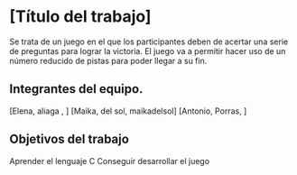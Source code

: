 # [Título del trabajo]

Se trata de un juego en el que los participantes deben de acertar una serie de preguntas para lograr la victoria. El juego va a permitir hacer uso de un número reducido de pistas para poder llegar a su fin.

## Integrantes del equipo.
[Elena, aliaga , ]
[Maika, del sol, maikadelsol]
[Antonio, Porras, ]


## Objetivos del trabajo

Aprender el lenguaje C
Conseguir desarrollar el juego

